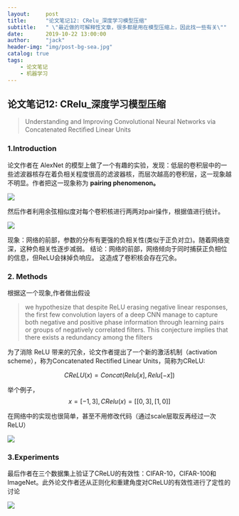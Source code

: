 ```yaml
---
layout:     post
title:      "论文笔记12: CRelu_深度学习模型压缩"
subtitle:   " \"最近做的可解释性文章，很多都是用在模型压缩上，因此找一些有关\""
date:       2019-10-22 13:00:00
author:     "jack"
header-img: "img/post-bg-sea.jpg"
catalog: true
tags:
    - 论文笔记
    - 机器学习
---
```


## 论文笔记12: CRelu_深度学习模型压缩

> Understanding and Improving Convolutional Neural Networks via Concatenated Rectiﬁed Linear Units

### 1.Introduction

论文作者在 AlexNet 的模型上做了一个有趣的实验，发现：低层的卷积层中的一些滤波器核存在着负相关程度很高的滤波器核，而层次越高的卷积层，这一现象越不明显。作者把这一现象称为 **pairing phenomenon。**

![](https://jackyanghc-picture.oss-cn-beijing.aliyuncs.com/20191029120631.png)

然后作者利用余弦相似度对每个卷积核进行两两对pair操作，根据值进行统计。



![](https://jackyanghc-picture.oss-cn-beijing.aliyuncs.com/20191029120529.png)

现象：网络的前部，参数的分布有更强的负相关性(类似于正负对立)。随着网络变深，这种负相关性逐步减弱。
结论：网络的前部，网络倾向于同时捕获正负相位的信息，但ReLU会抹掉负响应。 这造成了卷积核会存在冗余。

### 2. Methods

根据这一个现象,作者做出假设

>we hypothesize that despite ReLU erasing negative linear responses, the first few convolution layers of a deep CNN manage to capture both negative and positive phase information through learning pairs or groups of negatively correlated filters. This conjecture implies that there exists a redundancy among the filters

为了消除 ReLU 带来的冗余，论文作者提出了一个新的激活机制（activation scheme），称为Concatenated Rectified Linear Units，简称为CReLU:

$$CReLU(x)=Concat(Relu[x],Relu[−x])$$

举个例子，$$x=[-1,3],CRelu(x)=[[0,3],[1,0]]$$

在网络中的实现也很简单，甚至不用修改代码（通过scale层取反再经过一次ReLU）

![](https://jackyanghc-picture.oss-cn-beijing.aliyuncs.com/20191029121510.png)

### 3.Experiments

最后作者在三个数据集上验证了CReLU的有效性：CIFAR-10，CIFAR-100和ImageNet。此外论文作者还从正则化和重建角度对CReLU的有效性进行了定性的讨论

![](https://jackyanghc-picture.oss-cn-beijing.aliyuncs.com/20191029122417.png)

